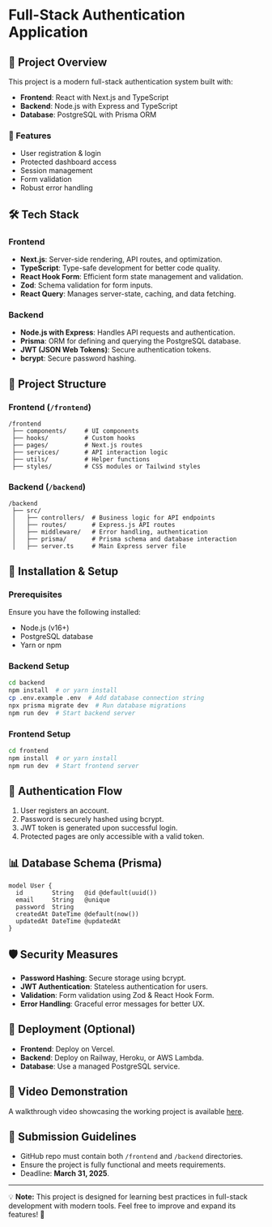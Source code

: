 # Full-Stack Authentication Application

## 🚀 Project Overview
This project is a modern full-stack authentication system built with:

- **Frontend**: React with Next.js and TypeScript
- **Backend**: Node.js with Express and TypeScript
- **Database**: PostgreSQL with Prisma ORM

### 🌟 Features
- User registration & login
- Protected dashboard access
- Session management
- Form validation
- Robust error handling

## 🛠️ Tech Stack

### **Frontend**
- **Next.js**: Server-side rendering, API routes, and optimization.
- **TypeScript**: Type-safe development for better code quality.
- **React Hook Form**: Efficient form state management and validation.
- **Zod**: Schema validation for form inputs.
- **React Query**: Manages server-state, caching, and data fetching.

### **Backend**
- **Node.js with Express**: Handles API requests and authentication.
- **Prisma**: ORM for defining and querying the PostgreSQL database.
- **JWT (JSON Web Tokens)**: Secure authentication tokens.
- **bcrypt**: Secure password hashing.

## 📂 Project Structure
### Frontend (`/frontend`)
```
/frontend
 ├── components/     # UI components
 ├── hooks/          # Custom hooks
 ├── pages/          # Next.js routes
 ├── services/       # API interaction logic
 ├── utils/          # Helper functions
 ├── styles/         # CSS modules or Tailwind styles
```
### Backend (`/backend`)
```
/backend
 ├── src/
 │   ├── controllers/  # Business logic for API endpoints
 │   ├── routes/       # Express.js API routes
 │   ├── middleware/   # Error handling, authentication
 │   ├── prisma/       # Prisma schema and database interaction
 │   ├── server.ts     # Main Express server file
```

## 🎯 Installation & Setup
### Prerequisites
Ensure you have the following installed:
- Node.js (v16+)
- PostgreSQL database
- Yarn or npm

### Backend Setup
```sh
cd backend
npm install  # or yarn install
cp .env.example .env  # Add database connection string
npx prisma migrate dev  # Run database migrations
npm run dev  # Start backend server
```

### Frontend Setup
```sh
cd frontend
npm install  # or yarn install
npm run dev  # Start frontend server
```

## 🔐 Authentication Flow
1. User registers an account.
2. Password is securely hashed using bcrypt.
3. JWT token is generated upon successful login.
4. Protected pages are only accessible with a valid token.

## 📊 Database Schema (Prisma)
```prisma
model User {
  id        String   @id @default(uuid())
  email     String   @unique
  password  String
  createdAt DateTime @default(now())
  updatedAt DateTime @updatedAt
}
```

## 🛡️ Security Measures
- **Password Hashing**: Secure storage using bcrypt.
- **JWT Authentication**: Stateless authentication for users.
- **Validation**: Form validation using Zod & React Hook Form.
- **Error Handling**: Graceful error messages for better UX.

## 🚀 Deployment (Optional)
- **Frontend**: Deploy on Vercel.
- **Backend**: Deploy on Railway, Heroku, or AWS Lambda.
- **Database**: Use a managed PostgreSQL service.

## 🎥 Video Demonstration
A walkthrough video showcasing the working project is available [here](#).

## 📌 Submission Guidelines
- GitHub repo must contain both `/frontend` and `/backend` directories.
- Ensure the project is fully functional and meets requirements.
- Deadline: **March 31, 2025**.

---
💡 **Note:** This project is designed for learning best practices in full-stack development with modern tools. Feel free to improve and expand its features! 🎉

